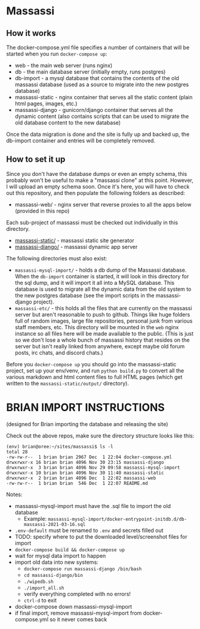 # Massassi

## How it works

The docker-compose.yml file specifies a number of containers that will be started when you run `docker-compose up`:

* web - the main web server (runs nginx)
* db - the main database server (initially empty, runs postgres)
* db-import - a mysql database that contains the contents of the old massassi database (used as a source to migrate into the new postgres database)
* massassi-static - nginx container that serves all the static content (plain html pages, images, etc.)
* massassi-django - gunicorn/django container that serves all the dynamic content (also contains scripts that can be used to migrate the old database content to the new database)

Once the data migration is done and the site is fully up and backed up, the db-import container and entries will be completely removed.

## How to set it up

Since you don't have the database dumps or even an empty schema, this probably won't be useful to make a "massassi clone" at this point.  However, I will upload an empty schema soon.  Once it's here, you will have to check out this repository, and then populate the following folders as described:

* massassi-web/ - nginx server that reverse proxies to all the apps below (provided in this repo)

Each sub-project of massassi must be checked out individually in this 
directory.

* [massassi-static/](https://github.com/saberworks/massassi-static) - massassi static site generator
* [massassi-django/](https://github.com/saberworks/massassi-django) - massassi dynamic app server

The following directories must also exist:

* `massassi-mysql-import/` - holds a db dump of the Massassi database.  When the `db-import` container is started, it will look in this directory for the sql dump, and it will import it all into a MySQL database.  This database is used to migrate all the dynamic data from the old system to the new postgres database (see the import scripts in the massassi-django project).
* `massassi-etc/` - this holds all the files that are currently on the massassi server but aren't reasonable to push to github.  Things like huge folders full of random images, large file repositories, personal junk from various staff members, etc.  This directory will be mounted in the `web` nginx instance so all files here will be made available to the public.  (This is just so we don't lose a whole bunch of massassi history that resides on the server but isn't really linked from anywhere, except maybe old forum posts, irc chats, and discord chats.)

Before you `docker-compose up` you should go into the massassi-static project, set up your env/venv, and run `python build.py` to convert all the various markdown and html content files to full HTML pages (which get written to the `massassi-static/output/` directory).

# BRIAN IMPORT INSTRUCTIONS

(designed for Brian importing the database and releasing
the site)

Check out the above repos, make sure the directory structure looks like this:

```
(env) brian@oree:~/sites/massassi$ ls -l
total 28
-rw-rw-r--  1 brian brian 2967 Dec  1 22:04 docker-compose.yml
drwxrwxr-x 16 brian brian 4096 Nov 30 23:15 massassi-django
drwxrwxr-x  3 brian brian 4096 Nov 29 09:58 massassi-mysql-import
drwxrwxr-x 10 brian brian 4096 Nov 30 11:40 massassi-static
drwxrwxr-x  2 brian brian 4096 Dec  1 22:02 massassi-web
-rw-rw-r--  1 brian brian  546 Dec  1 22:07 README.md
```

Notes:

* massassi-mysql-import must have the .sql file to import the old database
  * Example: `massassi-mysql-import/docker-entrypoint-initdb.d/db-massassi-2021-03-16.sql`
* `.env-default` must be renamed to `.env` and secrets filled out
* TODO: specify where to put the downloaded level/screenshot files for import
* `docker-compose build && docker-compose up`
* wait for mysql data import to happen
* import old data into new systems:
  * `docker-compose run massassi-django /bin/bash`
  * `cd massassi-django/bin`
  * `./wipedb.sh`
  * `./import_all.sh`
  * verify everything completed with no errors!
  * `ctrl-d` to exit
* docker-compose down massassi-mysql-import
* if final import, remove massassi-mysql-import from docker-compose.yml so it
  never comes back
